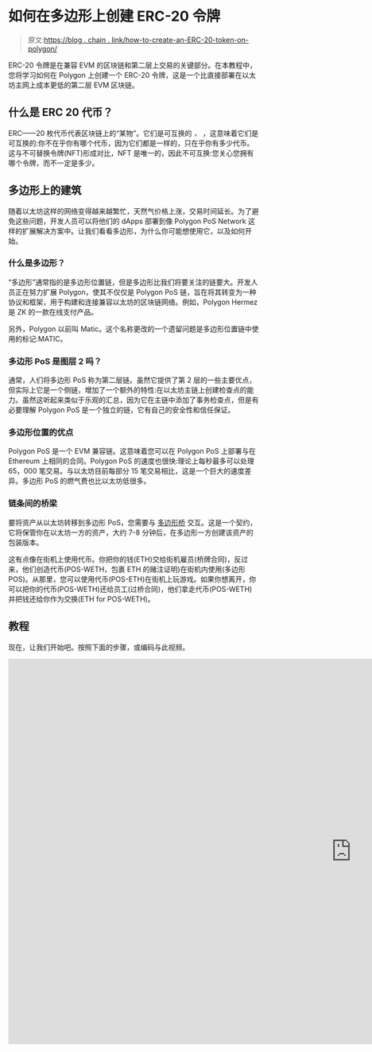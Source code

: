 # 如何在多边形上创建 ERC-20 令牌

> 原文:[https://blog . chain . link/how-to-create-an-ERC-20-token-on-polygon/](https://blog.chain.link/how-to-create-an-erc-20-token-on-polygon/)

ERC-20 令牌是在兼容 EVM 的区块链和第二层上交易的关键部分。在本教程中，您将学习如何在 Polygon 上创建一个 ERC-20 令牌，这是一个比直接部署在以太坊主网上成本更低的第二层 EVM 区块链。

## 什么是 ERC 20 代币？

ERC——20 枚代币代表区块链上的“某物”。它们是可互换的 *，* ，这意味着它们是可互换的:你不在乎你有哪个代币，因为它们都是一样的，只在乎你有多少代币。这与不可替换令牌(NFT)形成对比，NFT 是唯一的，因此不可互换:您关心您拥有哪个令牌，而不一定是多少。

## 多边形上的建筑

随着以太坊这样的网络变得越来越繁忙，天然气价格上涨，交易时间延长。为了避免这些问题，开发人员可以将他们的 dApps 部署到像 Polygon PoS Network 这样的扩展解决方案中。让我们看看多边形，为什么你可能想使用它，以及如何开始。

### 什么是多边形？

“多边形”通常指的是多边形位置链，但是多边形比我们将要关注的链要大。开发人员正在努力扩展 Polygon，使其不仅仅是 Polygon PoS 链，旨在将其转变为一种协议和框架，用于构建和连接兼容以太坊的区块链网络。例如，Polygon Hermez 是 ZK 的一款在线支付产品。

另外，Polygon 以前叫 Matic。这个名称更改的一个遗留问题是多边形位置链中使用的标记:MATIC。

### 多边形 PoS 是图层 2 吗？

通常，人们将多边形 PoS 称为第二层链。虽然它提供了第 2 层的一些主要优点，但实际上它是一个侧链，增加了一个额外的特性:在以太坊主链上创建检查点的能力。虽然这听起来类似于乐观的汇总，因为它在主链中添加了事务检查点，但是有必要理解 Polygon PoS 是一个独立的链，它有自己的安全性和信任保证。

### 多边形位置的优点

Polygon PoS 是一个 EVM 兼容链。这意味着您可以在 Polygon PoS 上部署与在 Ethereum 上相同的合同。Polygon PoS 的速度也很快:理论上每秒最多可以处理 65，000 笔交易。与以太坊目前每部分 15 笔交易相比，这是一个巨大的速度差异。多边形 PoS 的燃气费也比以太坊低很多。

### 链条间的桥梁

要将资产从以太坊转移到多边形 PoS，您需要与 [多边形桥](https://wallet.polygon.technology/bridge) 交互。这是一个契约，它将保管你在以太坊一方的资产，大约 7-8 分钟后，在多边形一方创建该资产的包装版本。

这有点像在街机上使用代币。你把你的钱(ETH)交给街机雇员(桥牌合同)，反过来，他们创造代币(POS-WETH，包裹 ETH 的赌注证明)在街机内使用(多边形 POS)。从那里，您可以使用代币(POS-ETH)在街机上玩游戏。如果你想离开，你可以把你的代币(POS-WETH)还给员工(过桥合同)，他们拿走代币(POS-WETH)并把钱还给你作为交换(ETH for POS-WETH)。

## 教程

现在，让我们开始吧。按照下面的步骤，或编码与此视频。

<iframe title="How To Create An ERC20 Token on Polygon" width="1380" height="776" src="https://www.youtube.com/embed/h8SKFy6yqus?feature=oembed" frameborder="0" allow="accelerometer; autoplay; clipboard-write; encrypted-media; gyroscope; picture-in-picture" allowfullscreen=""></div> <h3/> <h3><span style="font-weight: 400;">要求</span></h3> <p>为了开始，你需要与构建以太坊基本相同的工具。这是 EVM 兼容链的一个优势:它们通常不需要您切换工具集。对于本教程，我们将使用:</p> <p><a href="https://remix.ethereum.org"><span style="font-weight: 400;"/></a><span style="font-weight: 400;">—一个基于网络的固化 IDE </span></p> <p><a href="https://brave.com/wallet/"> <span style="font-weight: 400;">勇敢钱包</span></a><span style="font-weight: 400;">—类似于</span> <a href="https://metamask.io"> <span style="font-weight: 400;">元掩码</span> </a>的加密钱包</p> <p><a href="https://openzeppelin.com"><span style="font-weight: 400;"/></a><span style="font-weight: 400;">——区块链合约的安全标准</span></p> <p><a href="https://mumbai.polygonscan.com"> <span style="font-weight: 400;">多边形孟买</span></a><span style="font-weight: 400;">—多边形的测试网络</span></p> <p><a href="https://faucet.polygon.technology/"> <span style="font-weight: 400;">多边形龙头</span></a><span style="font-weight: 400;">—获取 testnet ETH 的好地方</span></p> <h3><span style="font-weight: 400;">连接到多边形孟买测试网</span></h3> <p>在 Mumbai testnet 上构建应用程序的第一步是校准你的钱包，使其能够工作。你需要先设置你的钱包<a href="https://www.youtube.com/watch?v=4ZgFijd02Jo"><span style="font-weight: 400;"/></a><span style="font-weight: 400;">。</span><a href="https://chainlist.org/"><span style="font-weight: 400;">chain list</span></a><span style="font-weight: 400;">是一个很好的工具，让你可以简单地连接你的钱包，并从那里添加链。如果想自己添加，可以在</span> <a href="https://docs.polygon.technology/docs/develop/alchemy/#step-3-create-an-wallet-address"> <span style="font-weight: 400;">多边形文档</span> </a> <span style="font-weight: 400;">中找到以下信息。</span></p> <p><span style="font-weight: 400;"> <strong>网络名称:</strong>多边形孟买测试网</span></p> <p><span style="font-weight: 400;"> <strong>新 RPC 网址:【https://rpc-mumbai.maticvigil.com T2】</strong></span></p> <p><span style="font-weight: 400;"> <strong> ChainID: </strong> 80001 </span></p> <p><span style="font-weight: 400;"> <strong>符号:</strong> MATIC </span></p> <p><span style="font-weight: 400;"> <strong>屏蔽浏览器网址:【https://mumbai.polygonscan.com/= T2】</strong></span></p> <h3><span style="font-weight: 400;">获得孟买 MATIC </span></h3> <p>MATIC 是孟买测试网的本地令牌。为了部署和与契约交互，我们需要一些。前往 <a href="https://faucet.polygon.technology/"> <span style="font-weight: 400;">多边形龙头</span> </a> <span style="font-weight: 400;">获取一些 testnet MATIC。您需要提供您的钱包地址，然后点击“提交”。</span></p> <p><img decoding="async" loading="lazy" class="aligncenter size-full wp-image-3393" src="../Images/fde47d8c4b9355b6235455d9ba514e47.png" alt="Obtaining Mumbai MATIC" width="1046" height="998" srcset="https://blog.chain.link/wp-content/uploads/2022/03/Polygon-ERC-20-1.png 1046w, https://blog.chain.link/wp-content/uploads/2022/03/Polygon-ERC-20-1-300x286.png 300w, https://blog.chain.link/wp-content/uploads/2022/03/Polygon-ERC-20-1-1024x977.png 1024w, https://blog.chain.link/wp-content/uploads/2022/03/Polygon-ERC-20-1-768x733.png 768w, https://blog.chain.link/wp-content/uploads/2022/03/Polygon-ERC-20-1-24x24.png 24w, https://blog.chain.link/wp-content/uploads/2022/03/Polygon-ERC-20-1-36x34.png 36w, https://blog.chain.link/wp-content/uploads/2022/03/Polygon-ERC-20-1-48x46.png 48w" sizes="(max-width: 1046px) 100vw, 1046px" data-original-src="https://blog.chain.link/wp-content/uploads/2022/03/Polygon-ERC-20-1.png"/></p> <h3><span style="font-weight: 400;">使用 Web3 标准 open zeppelin</span></h3> <p>OpenZeppelin 为开发人员提供了一套合同和库，这些正在成为 Web3 行业的标准。我们将使用他们的 ERC-20 合同来定义我们的令牌。使用标准化合约将有助于确保我们创建的令牌是可靠的。如果你想了解更多关于 OpenZeppelin 提供的合同，请查看其 <a href="https://openzeppelin.com/contracts/"> <span style="font-weight: 400;">入门页面</span> </a> <span style="font-weight: 400;">。</span></p> <h3><span style="font-weight: 400;">建立合同</span></h3> <p>让我们从 <a href="https://remix.ethereum.org/"> <span style="font-weight: 400;">混音 IDE </span> </a> <span style="font-weight: 400;">开始吧。</span></p> <p>Remix 提供了一些合同样本。我们现在可以忽略这些。</p> <p><img decoding="async" loading="lazy" class="aligncenter size-full wp-image-3392" src="../Images/ff1b5f4781421e53770ad5f3954c65fd.png" alt="Remix IDE screenshot" width="1244" height="590" srcset="https://blog.chain.link/wp-content/uploads/2022/03/Polygon-ERC-20-2.png 1244w, https://blog.chain.link/wp-content/uploads/2022/03/Polygon-ERC-20-2-300x142.png 300w, https://blog.chain.link/wp-content/uploads/2022/03/Polygon-ERC-20-2-1024x486.png 1024w, https://blog.chain.link/wp-content/uploads/2022/03/Polygon-ERC-20-2-768x364.png 768w, https://blog.chain.link/wp-content/uploads/2022/03/Polygon-ERC-20-2-24x11.png 24w, https://blog.chain.link/wp-content/uploads/2022/03/Polygon-ERC-20-2-36x17.png 36w, https://blog.chain.link/wp-content/uploads/2022/03/Polygon-ERC-20-2-48x23.png 48w" sizes="(max-width: 1244px) 100vw, 1244px" data-original-src="https://blog.chain.link/wp-content/uploads/2022/03/Polygon-ERC-20-2.png"/></p> <p><span style="font-weight: 400;">在合同目录中创建新合同。</span></p> <p><img decoding="async" loading="lazy" class="aligncenter size-full wp-image-3394" src="../Images/edcbc65e0ff17a5ddf4d6728d975f84a.png" alt="Remix IDE create new file" width="1100" height="1100" srcset="https://blog.chain.link/wp-content/uploads/2022/03/Polygon-ERC-20-9.png 1100w, https://blog.chain.link/wp-content/uploads/2022/03/Polygon-ERC-20-9-300x300.png 300w, https://blog.chain.link/wp-content/uploads/2022/03/Polygon-ERC-20-9-1024x1024.png 1024w, https://blog.chain.link/wp-content/uploads/2022/03/Polygon-ERC-20-9-150x150.png 150w, https://blog.chain.link/wp-content/uploads/2022/03/Polygon-ERC-20-9-768x768.png 768w, https://blog.chain.link/wp-content/uploads/2022/03/Polygon-ERC-20-9-24x24.png 24w, https://blog.chain.link/wp-content/uploads/2022/03/Polygon-ERC-20-9-36x36.png 36w, https://blog.chain.link/wp-content/uploads/2022/03/Polygon-ERC-20-9-48x48.png 48w" sizes="(max-width: 1100px) 100vw, 1100px" data-original-src="https://blog.chain.link/wp-content/uploads/2022/03/Polygon-ERC-20-9.png"/></p> <p><span style="font-weight: 400;">姑且称之为</span> <span style="font-weight: 400;"> <code>PolyCoin.sol</code> </span></p> <pre><span style="font-weight: 400;">// SPDX-License-Identifier: MIT</span>&#13; <span style="font-weight: 400;">pragma</span> <span style="font-weight: 400;">solidity</span> <span style="font-weight: 400;">^</span><span style="font-weight: 400;">0.8</span><span style="font-weight: 400;">.</span><span style="font-weight: 400;">2</span><span style="font-weight: 400;">;</span>&#13; <span style="font-weight: 400;">import</span> <span style="font-weight: 400;">"@openzeppelin/contracts/token/ERC20/ERC20.sol"</span><span style="font-weight: 400;">;</span>&#13; <span style="font-weight: 400;">contract</span> <span style="font-weight: 400;">PolyCoin</span> <span style="font-weight: 400;">is</span> <span style="font-weight: 400;">ERC20</span><span style="font-weight: 400;"> {</span>&#13; <span style="font-weight: 400;">    </span><span style="font-weight: 400;">constructor</span><span style="font-weight: 400;">() </span><span style="font-weight: 400;">ERC20</span><span style="font-weight: 400;">("</span><span style="font-weight: 400;">PolyCoin</span><span style="font-weight: 400;">", "</span><span style="font-weight: 400;">PLYCN</span><span style="font-weight: 400;">") {</span>&#13; <span style="font-weight: 400;">        </span><span style="font-weight: 400;">_mint</span><span style="font-weight: 400;">(</span><span style="font-weight: 400;">msg</span><span style="font-weight: 400;">.</span><span style="font-weight: 400;">sender</span><span style="font-weight: 400;">, </span><span style="font-weight: 400;">1000</span> <span style="font-weight: 400;">*</span> <span style="font-weight: 400;">10</span> <span style="font-weight: 400;">**</span> <span style="font-weight: 400;">decimals</span><span style="font-weight: 400;">());</span>&#13; <span style="font-weight: 400;">    }</span>&#13; <span style="font-weight: 400;">}&#13; </span></pre> <h4><span style="font-weight: 400;">关于小数的一个注记</span></h4> <p><span style="font-weight: 400;">坚固性不使用小数。这意味着任何时候我们想要处理小于整数的数据，我们都需要使用定点运算。本质上，我们在值中存储固定数量的小数。在这种情况下，</span> <span style="font-weight: 400;"> <code>decimals()</code> </span> <span style="font-weight: 400;">是 18，这意味着我们将我们铸造的代币数乘以</span> <span style="font-weight: 400;"> <code>10^18</code> </span> <span style="font-weight: 400;">。</span></p> <h3><span style="font-weight: 400;">展开</span></h3> <p>你现在有了一个功能齐全的 ERC-20 代币！让我们把它部署到多边形孟买网络。</p> <p><span style="font-weight: 400;">首先你需要做的是将环境改为</span> <span style="font-weight: 400;"> <code>Injected Web3</code> </span> <span style="font-weight: 400;">。这将使混音通过你的钱包与一个真实的区块链互动。</span></p> <p><img decoding="async" loading="lazy" class="aligncenter size-full wp-image-3388" src="../Images/96736180e93a9bb2df74b1398cf1ba37.png" alt="Select Injected Web3" width="930" height="640" srcset="https://blog.chain.link/wp-content/uploads/2022/03/Polygon-ERC-20-6.png 930w, https://blog.chain.link/wp-content/uploads/2022/03/Polygon-ERC-20-6-300x206.png 300w, https://blog.chain.link/wp-content/uploads/2022/03/Polygon-ERC-20-6-768x529.png 768w, https://blog.chain.link/wp-content/uploads/2022/03/Polygon-ERC-20-6-24x17.png 24w, https://blog.chain.link/wp-content/uploads/2022/03/Polygon-ERC-20-6-36x25.png 36w, https://blog.chain.link/wp-content/uploads/2022/03/Polygon-ERC-20-6-48x33.png 48w" sizes="(max-width: 930px) 100vw, 930px" data-original-src="https://blog.chain.link/wp-content/uploads/2022/03/Polygon-ERC-20-6.png"/></p> <p><span style="font-weight: 400;">接下来，确保您选择了正确的合同。在本例中，我们将合同命名为</span> <span style="font-weight: 400;"> <code>PolyCoin</code> </span> <span style="font-weight: 400;">。</span></p> <p><img decoding="async" loading="lazy" class="aligncenter size-full wp-image-3389" src="../Images/134fdd071dd7c25339ce162ab5ef2820.png" alt="Select the contract" width="1006" height="1126" srcset="https://blog.chain.link/wp-content/uploads/2022/03/Polygon-ERC-20-5.png 1006w, https://blog.chain.link/wp-content/uploads/2022/03/Polygon-ERC-20-5-268x300.png 268w, https://blog.chain.link/wp-content/uploads/2022/03/Polygon-ERC-20-5-915x1024.png 915w, https://blog.chain.link/wp-content/uploads/2022/03/Polygon-ERC-20-5-768x860.png 768w, https://blog.chain.link/wp-content/uploads/2022/03/Polygon-ERC-20-5-21x24.png 21w, https://blog.chain.link/wp-content/uploads/2022/03/Polygon-ERC-20-5-32x36.png 32w, https://blog.chain.link/wp-content/uploads/2022/03/Polygon-ERC-20-5-43x48.png 43w" sizes="(max-width: 1006px) 100vw, 1006px" data-original-src="https://blog.chain.link/wp-content/uploads/2022/03/Polygon-ERC-20-5.png"/></p> <p>点击“部署”按钮，您应该会看到一个确认按钮。我们正在部署到一个真实的区块链，所以会涉及到汽油费。</p> <p><img decoding="async" loading="lazy" class="aligncenter size-full wp-image-3391" src="../Images/85ab03f1c233649e9a81976f04cf0ea8.png" alt="Deploying the contract" width="686" height="1118" srcset="https://blog.chain.link/wp-content/uploads/2022/03/Polygon-ERC-20-3.png 686w, https://blog.chain.link/wp-content/uploads/2022/03/Polygon-ERC-20-3-184x300.png 184w, https://blog.chain.link/wp-content/uploads/2022/03/Polygon-ERC-20-3-628x1024.png 628w, https://blog.chain.link/wp-content/uploads/2022/03/Polygon-ERC-20-3-15x24.png 15w, https://blog.chain.link/wp-content/uploads/2022/03/Polygon-ERC-20-3-22x36.png 22w, https://blog.chain.link/wp-content/uploads/2022/03/Polygon-ERC-20-3-29x48.png 29w" sizes="(max-width: 686px) 100vw, 686px" data-original-src="https://blog.chain.link/wp-content/uploads/2022/03/Polygon-ERC-20-3.png"/></p> <p>合同完全展开可能需要一段时间。一旦完成，您将在已部署的合同下看到它。您还可以看到合同中提供的所有功能。OpenZeppelin 契约导入也包括这些函数。</p> <p><img decoding="async" loading="lazy" class="aligncenter size-full wp-image-3390" src="../Images/5565de98dcc8e7251ad5f99cd615ee55.png" alt="Contract details" width="719" height="1600" srcset="https://blog.chain.link/wp-content/uploads/2022/03/Polygon-ERC-20-4.png 719w, https://blog.chain.link/wp-content/uploads/2022/03/Polygon-ERC-20-4-135x300.png 135w, https://blog.chain.link/wp-content/uploads/2022/03/Polygon-ERC-20-4-460x1024.png 460w, https://blog.chain.link/wp-content/uploads/2022/03/Polygon-ERC-20-4-690x1536.png 690w, https://blog.chain.link/wp-content/uploads/2022/03/Polygon-ERC-20-4-11x24.png 11w, https://blog.chain.link/wp-content/uploads/2022/03/Polygon-ERC-20-4-16x36.png 16w, https://blog.chain.link/wp-content/uploads/2022/03/Polygon-ERC-20-4-22x48.png 22w" sizes="(max-width: 719px) 100vw, 719px" data-original-src="https://blog.chain.link/wp-content/uploads/2022/03/Polygon-ERC-20-4.png"/></p> <h3><span style="font-weight: 400;">验证</span></h3> <p>部署合同后，我们可以仔细检查它是否出现在孟买网络上。</p> <p><img decoding="async" loading="lazy" class="aligncenter size-full wp-image-3395" src="../Images/ec6a0e965573173d371531197d8f4c54.png" alt="Checking the deployed contract" width="1016" height="284" srcset="https://blog.chain.link/wp-content/uploads/2022/03/Polygon-ERC-20-10.png 1016w, https://blog.chain.link/wp-content/uploads/2022/03/Polygon-ERC-20-10-300x84.png 300w, https://blog.chain.link/wp-content/uploads/2022/03/Polygon-ERC-20-10-768x215.png 768w, https://blog.chain.link/wp-content/uploads/2022/03/Polygon-ERC-20-10-24x7.png 24w, https://blog.chain.link/wp-content/uploads/2022/03/Polygon-ERC-20-10-36x10.png 36w, https://blog.chain.link/wp-content/uploads/2022/03/Polygon-ERC-20-10-48x13.png 48w" sizes="(max-width: 1016px) 100vw, 1016px" data-original-src="https://blog.chain.link/wp-content/uploads/2022/03/Polygon-ERC-20-10.png"/></p> <p><span style="font-weight: 400;">复制合同地址，抬头为</span> <a href="https://mumbai.polygonscan.com/"> <span style="font-weight: 400;">多边形扫描</span> </a> <span style="font-weight: 400;">。</span></p> <p><img decoding="async" loading="lazy" class="aligncenter size-full wp-image-3387" src="../Images/6ab7a5efc0aa7695c124c5241ed5f959.png" alt="Copying the contract address and checking it on Polyscan" width="1600" height="338" srcset="https://blog.chain.link/wp-content/uploads/2022/03/Polygon-ERC-20-7.png 1600w, https://blog.chain.link/wp-content/uploads/2022/03/Polygon-ERC-20-7-300x63.png 300w, https://blog.chain.link/wp-content/uploads/2022/03/Polygon-ERC-20-7-1024x216.png 1024w, https://blog.chain.link/wp-content/uploads/2022/03/Polygon-ERC-20-7-768x162.png 768w, https://blog.chain.link/wp-content/uploads/2022/03/Polygon-ERC-20-7-1536x324.png 1536w, https://blog.chain.link/wp-content/uploads/2022/03/Polygon-ERC-20-7-24x5.png 24w, https://blog.chain.link/wp-content/uploads/2022/03/Polygon-ERC-20-7-36x8.png 36w, https://blog.chain.link/wp-content/uploads/2022/03/Polygon-ERC-20-7-48x10.png 48w" sizes="(max-width: 1600px) 100vw, 1600px" data-original-src="https://blog.chain.link/wp-content/uploads/2022/03/Polygon-ERC-20-7.png"/></p> <p><span style="font-weight: 400;">输入合同地址并搜索。</span></p> <p>你应该看看合同和令牌。</p> <p><img decoding="async" loading="lazy" class="aligncenter size-full wp-image-3386" src="../Images/e6f204aa8c14343d41ab2181d891340a.png" alt="Polyscan interface" width="1600" height="1009" srcset="https://blog.chain.link/wp-content/uploads/2022/03/Polygon-ERC-20-8.png 1600w, https://blog.chain.link/wp-content/uploads/2022/03/Polygon-ERC-20-8-300x189.png 300w, https://blog.chain.link/wp-content/uploads/2022/03/Polygon-ERC-20-8-1024x646.png 1024w, https://blog.chain.link/wp-content/uploads/2022/03/Polygon-ERC-20-8-768x484.png 768w, https://blog.chain.link/wp-content/uploads/2022/03/Polygon-ERC-20-8-1536x969.png 1536w, https://blog.chain.link/wp-content/uploads/2022/03/Polygon-ERC-20-8-24x15.png 24w, https://blog.chain.link/wp-content/uploads/2022/03/Polygon-ERC-20-8-36x23.png 36w, https://blog.chain.link/wp-content/uploads/2022/03/Polygon-ERC-20-8-48x30.png 48w" sizes="(max-width: 1600px) 100vw, 1600px" data-original-src="https://blog.chain.link/wp-content/uploads/2022/03/Polygon-ERC-20-8.png"/></p> <p>您已经创建了一个 ERC-20 令牌并将其部署到 Polygon 测试网络中！</p> <h2><span style="font-weight: 400;">接下来的步骤</span></h2> <p>从这里，你可以带着你的代币去 Polygon mainnet 或任何其他 EVM 兼容的区块链。这是可靠性的伟大之处之一——许多连锁店支持 EVM 兼容的合同。</p> <p>您还可以为您的令牌添加更多功能。OpenZeppelin 合约支持额外的铸造、燃烧、投票等等。查看 <a href="https://docs.openzeppelin.com/contracts/4.x/erc20"> <span style="font-weight: 400;"> OpenZeppelin 文档</span> </a> <span style="font-weight: 400;">了解完整细节。</span></p> <p>从促进协议监管到与 DeFi 应用程序交互，创建自己的 ERC-20 令牌的能力开启了许多新的机会。接下来，您甚至可以为您的新令牌推出一个 Chainlink Price Feed，使其能够在广泛的 DeFi 协议中使用。</p> <p>要了解更多信息，请访问<a href="https://chain.link/" target="_blank" rel="noopener"> chain.link </a>，订阅<a href="https://chn.lk/newsletter" target="_blank" rel="noopener"> Chainlink 简讯</a>，并在<a href="https://twitter.com/chainlink" target="_blank" rel="noopener"> Twitter </a>、<a href="https://www.youtube.com/channel/UCnjkrlqaWEBSnKZQ71gdyFA" target="_blank" rel="noopener"> YouTube </a>和<a href="https://www.reddit.com/r/Chainlink/" target="_blank" rel="noopener"> Reddit </a>上关注 Chainlink。</p> <div class="widget_tag_cloud tag-list"/> </body> </html></iframe>